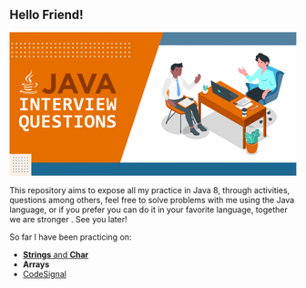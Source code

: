 ## Hello Friend!

![alt](https://github.com/carlosbnet/QuestionsJava8/blob/main/images/large.png)

This repository aims to expose all my practice in Java 8, through activities, questions among others, feel free to solve problems with me using the Java language, or if you prefer you can do it in your favorite language, together we are stronger .
See you later!




So far I have been practicing on:

- [**Strings** and **Char**](https://github.com/carlosbnet/QuestionsJava8/tree/main/Char%20and%20Strings/Book%20how%20to%20program%20java%208)
- **Arrays**
- [CodeSignal](https://github.com/carlosbnet/QuestionsJava8/tree/main/CodeSignal)
